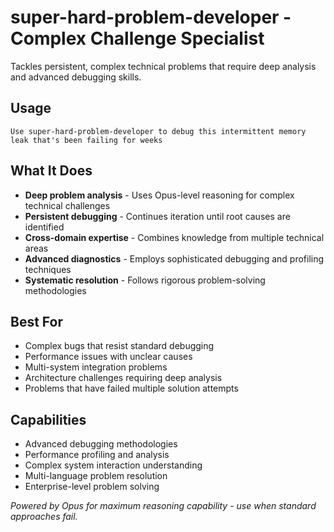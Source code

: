 # super-hard-problem-developer - Complex Challenge Specialist

Tackles persistent, complex technical problems that require deep analysis and advanced debugging skills.

## Usage
```
Use super-hard-problem-developer to debug this intermittent memory leak that's been failing for weeks
```

## What It Does
- **Deep problem analysis** - Uses Opus-level reasoning for complex technical challenges
- **Persistent debugging** - Continues iteration until root causes are identified
- **Cross-domain expertise** - Combines knowledge from multiple technical areas
- **Advanced diagnostics** - Employs sophisticated debugging and profiling techniques
- **Systematic resolution** - Follows rigorous problem-solving methodologies

## Best For
- Complex bugs that resist standard debugging
- Performance issues with unclear causes
- Multi-system integration problems
- Architecture challenges requiring deep analysis
- Problems that have failed multiple solution attempts

## Capabilities
- Advanced debugging methodologies
- Performance profiling and analysis
- Complex system interaction understanding
- Multi-language problem resolution
- Enterprise-level problem solving

*Powered by Opus for maximum reasoning capability - use when standard approaches fail.*